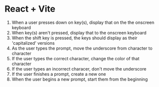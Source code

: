 # React + Vite

1. When a user presses down on key(s), display that on the the onscreen keyboard
2. When key(s) aren't pressed, display that to the onscreen keyboard
3. When the shift key is pressed, the keys should display as their 'capitalized' versions
4. As the user types the prompt, move the underscore from character to character
5. If the user types the correct character, change the color of that character
6. If the user types an incorrect characer, don't move the underscore
7. If the user finishes a prompt, create a new one 
8. When the user begins a new prompt, start them from the beginning